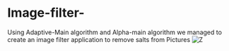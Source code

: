 # Image-filter-
Using Adaptive-Main algorithm and Alpha-main algorithm we managed to create an image filter application to remove salts from Pictures 
![Z](https://user-images.githubusercontent.com/62439402/156261496-b505e18e-c282-41fc-a10f-72f431f6ef5b.jpg)
